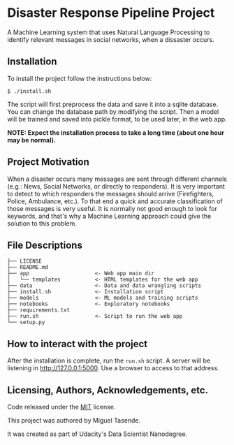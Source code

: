 # Disaster Response Pipeline Project
A Machine Learning system that uses Natural Language Processing to identify relevant messages in social networks, when a dissaster occurs.

## Installation
To install the project follow the instructions below:
```
$ ./install.sh
```
The script will first preprocess the data and save it into a sqlite database. You can change the database path by modifying the script. Then a model will be trained and saved into pickle format, to be used later, in the web app.

**NOTE: Expect the installation process to take a long time (about one hour may be normal).**

## Project Motivation
When a disaster occurs many messages are sent through different channels (e.g.: News, Social Networks, or directly to responders). It is very important to detect to which responders the messages should arrive (Firefighters, Police, Ambulance, etc.). To that end a quick and accurate classification of those messages is very useful. It is normally not good enough to look for keywords, and that's why a Machine Learning approach could give the solution to this problem.

## File Descriptions
```
├── LICENSE
├── README.md
├── app                     <- Web app main dir
│   └── templates           <- HTML templates for the web app
├── data                    <- Data and data wrangling scripts
├── install.sh              <- Installation script
├── models                  <- ML models and training scripts
├── notebooks               <- Exploratory notebooks
├── requirements.txt
├── run.sh                  <- Script to run the web app
└── setup.py
```

## How to interact with the project
After the installation is complete, run the `run.sh` script. A server will be listening in http://127.0.0.1:5000. Use a browser to access to that address.

## Licensing, Authors, Acknowledgements, etc.
Code released under the [MIT](https://github.com/mtasende/airbnb-analysis/blob/master/LICENSE) license.

This project was authored by Miguel Tasende.

It was created as part of Udacity's Data Scientist Nanodegree.

